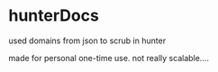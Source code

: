# hunterDocs
used domains from json to scrub in hunter 

made for personal one-time use. not really scalable.... 

